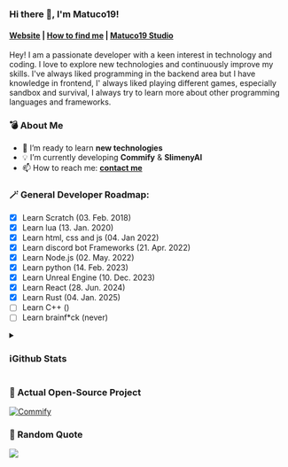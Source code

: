 ### Hi there 👋, I'm Matuco19!

#### [Website](https://matuco19.com) | [How to find me](https://matuco19.com/links) | [Matuco19 Studio](https://github.com/Matuco19-Studio)


Hey! I am a passionate developer with a keen interest in technology and coding. I love to explore new technologies and continuously improve my skills. I've always liked programming in the backend area but I have knowledge in frontend, I' always liked playing different games, especially sandbox and survival, I always try to learn more about other programming languages and frameworks. 

### 💣 About Me

- 🌱 I’m ready to learn **new technologies**
- 💡 I’m currently developing **Commify** & **SlimenyAI**
- 📫 How to reach me: **[contact me](https://matuco19.com/links)**


### 🪄 General Developer Roadmap:

- [x] Learn Scratch (03. Feb. 2018)
- [x] Learn lua (13. Jan. 2020)
- [x] Learn html, css and js (04. Jan 2022)
- [x] Learn discord bot Frameworks (21. Apr. 2022)
- [x] Learn Node.js (02. May. 2022)
- [x] Learn python (14. Feb. 2023)
- [x] Learn Unreal Engine (10. Dec. 2023)
- [x] Learn React (28. Jun. 2024)
- [x] Learn Rust (04. Jan. 2025)
- [ ] Learn C++ ()
- [ ] Learn brainf*ck (never)

<details><summary><h3>ℹ️Github Stats</h3></summary>

[![stats](https://github-readme-stats.vercel.app/api?username=Matuco19&theme=transparent&show_icons=true&hide_border=true&count_private=true)](https://github.com/Matuco19)

[![stats2](https://github-readme-stats.vercel.app/api/top-langs/?username=Matuco19&theme=transparent&show_icons=true&hide_border=true&layout=compact)](https://github.com/Matuco19)

[![stats3](https://github-readme-stats.vercel.app/api/wakatime?username=Matuco19&layout=compact&langs_count=5&theme=transparent&hide=text,shell,powershell,bash,markdown)](https://github.com/Matuco19)

[![views](https://komarev.com/ghpvc/?username=Matuco19&style=flat-square&color=blue)](https://github.com/Matuco19)
[![wakatime](https://wakatime.com/badge/user/b9e360ea-9fbd-4493-b337-e47fc9736978.svg)](https://wakatime.com/@b9e360ea-9fbd-4493-b337-e47fc9736978)

![](https://github-contributor-stats.vercel.app/api?username=Matuco19&limit=5&theme=transparent&combine_all_yearly_contributions=true)
		
</details>




### 💫 Actual Open-Source Project

[![Commify](https://github-readme-stats.vercel.app/api/pin?username=Matuco19\&repo=Commify\&theme=transparent)](https://github.com/Matuco19/Commify) 
<!--
[![rust-calculator](https://github-readme-stats.vercel.app/api/pin?username=Matuco19\&repo=rust-calculator\&theme=transparent)](https://github.com/Matuco19/rust-calculator) 
-->
### 🪪 Random Quote


![](https://quotes-github-readme.vercel.app/api?type=horizontal&theme=dark)
